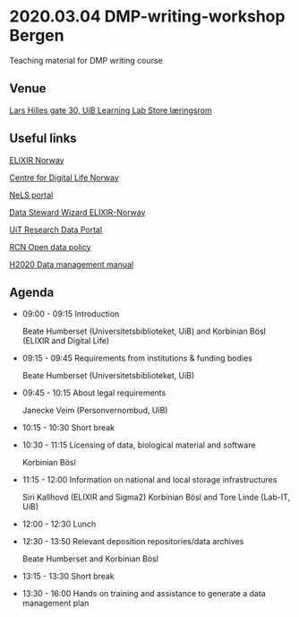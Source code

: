 2020.03.04 DMP-writing-workshop Bergen 
======

Teaching material for DMP writing course

## Venue
[Lars Hilles gate 30, UiB Learning Lab Store læringsrom](http://bit.ly/2RDl0hX "MazeMap")

## Useful links

  [ELIXIR Norway](https://www.elixir-norway.org/)
  
  [Centre for Digital Life Norway](https://digitallifenorway.org/gb/)
  
  [NeLS portal](https://nels.bioinfo.no/)
  
  [Data Steward Wizard ELIXIR-Norway](https://elixir-no.ds-wizard.org/)
  
  [UiT Research Data Portal](https://en.uit.no/forskning/art?p_document_id=548687)
  
  [RCN Open data policy](https://www.forskningsradet.no/en/Adviser-research-policy/open-science/open-access-to-research-data/)
  
  [H2020 Data management manual](https://ec.europa.eu/research/participants/docs/h2020-funding-guide/cross-cutting-issues/open-access-data-management/data-management_en.htm)

## Agenda
* 09:00 - 09:15 Introduction

  Beate Humberset (Universitetsbiblioteket, UiB) and Korbinian Bösl (ELIXIR and Digital Life)
  
* 09:15 - 09:45 Requirements from institutions & funding bodies

  Beate Humberset (Universitetsbiblioteket, UiB)
  
* 09:45 - 10:15 About legal requirements

  Janecke Veim (Personvernombud, UiB)
  
* 10:15 - 10:30 Short break

* 10:30 - 11:15 Licensing of data, biological material and software

  Korbinian Bösl

* 11:15 - 12:00 Information on national and local storage infrastructures

  Siri Kallhovd (ELIXIR and Sigma2) Korbinian Bösl and  Tore Linde (Lab-IT, UiB)

* 12:00 - 12:30 Lunch

* 12:30 - 13:50 Relevant deposition repositories/data archives

  Beate Humberset and Korbinian Bösl
  
* 13:15 - 13:30 Short break
 
* 13:30 - 16:00 Hands on training and assistance to generate a data management plan

